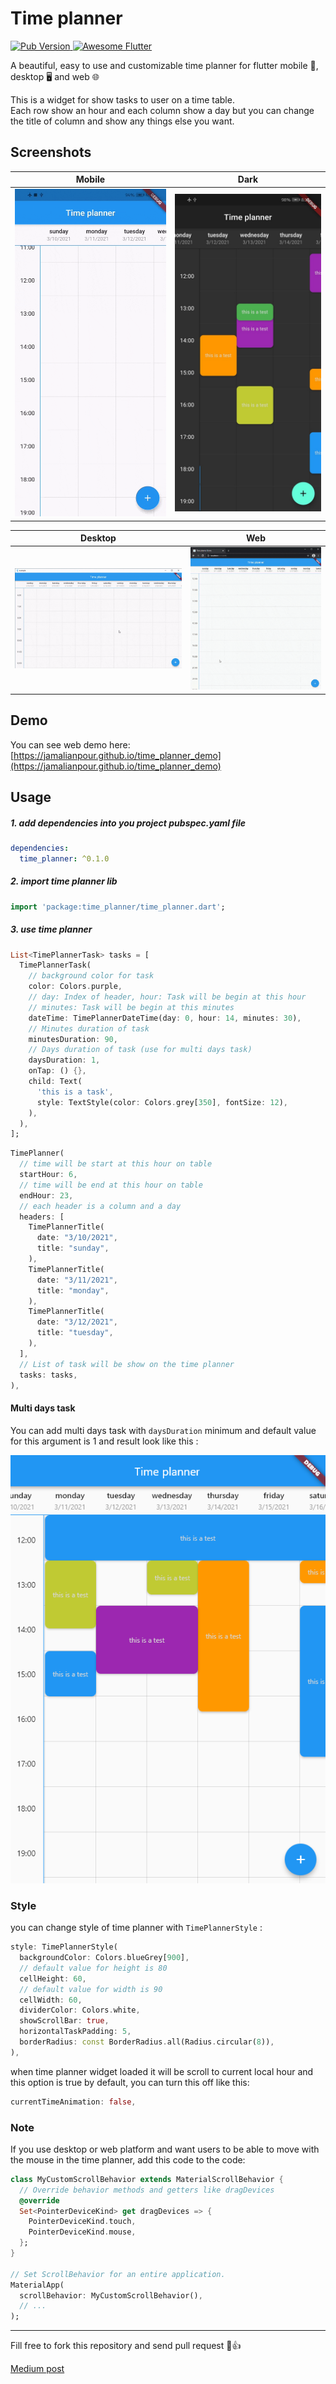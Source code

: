 # Time planner

<a href="https://pub.dev/packages/time_planner">
   <img alt="Pub Version" src="https://img.shields.io/pub/v/time_planner.svg?longCache=true" />   
</a>
<a href="https://github.com/Solido/awesome-flutter">
   <img alt="Awesome Flutter" src="https://img.shields.io/badge/Awesome-Flutter-blue.svg?longCache=true" />   
</a>

A beautiful, easy to use and customizable time planner for flutter mobile 📱, desktop 🖥 and web 🌐

This is a widget for show tasks to user on a time table.  
Each row show an hour and each column show a day but you can change the title of column and show any things else you want.

## Screenshots

| Mobile                           | Dark                               |
| -------------------------------- | ---------------------------------- |
| ![Mobile](screenshot/Mobile.gif) | ![Dark](screenshot/darkMobile.jpg) |

| Desktop                            | Web                        |
| ---------------------------------- | -------------------------- |
| ![Desktop](screenshot/Desktop.gif) | ![Web](screenshot/Web.gif) |

## Demo

You can see web demo here: [https://jamalianpour.github.io/time_planner_demo](https://jamalianpour.github.io/time_planner_demo)

## Usage

##### 1. add dependencies into you project pubspec.yaml file

```yaml
dependencies:
  time_planner: ^0.1.0
```

##### 2. import time planner lib

```dart
import 'package:time_planner/time_planner.dart';
```

##### 3. use time planner

```dart
List<TimePlannerTask> tasks = [
  TimePlannerTask(
    // background color for task
    color: Colors.purple,
    // day: Index of header, hour: Task will be begin at this hour
    // minutes: Task will be begin at this minutes
    dateTime: TimePlannerDateTime(day: 0, hour: 14, minutes: 30),
    // Minutes duration of task
    minutesDuration: 90,
    // Days duration of task (use for multi days task)
    daysDuration: 1,
    onTap: () {},
    child: Text(
      'this is a task',
      style: TextStyle(color: Colors.grey[350], fontSize: 12),
    ),
  ),
];
```

```dart
TimePlanner(
  // time will be start at this hour on table
  startHour: 6,
  // time will be end at this hour on table
  endHour: 23,
  // each header is a column and a day
  headers: [
    TimePlannerTitle(
      date: "3/10/2021",
      title: "sunday",
    ),
    TimePlannerTitle(
      date: "3/11/2021",
      title: "monday",
    ),
    TimePlannerTitle(
      date: "3/12/2021",
      title: "tuesday",
    ),
  ],
  // List of task will be show on the time planner
  tasks: tasks,
),
```

#### Multi days task

You can add multi days task with `daysDuration` minimum and default value for this argument is 1 and result look like this :

![MultiDay](screenshot/MultiDay.png)

### Style

you can change style of time planner with `TimePlannerStyle` :

```dart
style: TimePlannerStyle(
  backgroundColor: Colors.blueGrey[900],
  // default value for height is 80
  cellHeight: 60,
  // default value for width is 90
  cellWidth: 60,
  dividerColor: Colors.white,
  showScrollBar: true,
  horizontalTaskPadding: 5,
  borderRadius: const BorderRadius.all(Radius.circular(8)),
),
```

when time planner widget loaded it will be scroll to current local hour and this option is true by default, you can turn this off like this:

```dart
currentTimeAnimation: false,
```

### Note

If you use desktop or web platform and want users to be able to move with the mouse in the time planner, add this code to the code:

```dart
class MyCustomScrollBehavior extends MaterialScrollBehavior {
  // Override behavior methods and getters like dragDevices
  @override
  Set<PointerDeviceKind> get dragDevices => {
    PointerDeviceKind.touch,
    PointerDeviceKind.mouse,
  };
}

// Set ScrollBehavior for an entire application.
MaterialApp(
  scrollBehavior: MyCustomScrollBehavior(),
  // ...
);
```

---

Fill free to fork this repository and send pull request 🏁👍

[Medium post](https://yaus.ir/4n7MeZ)
